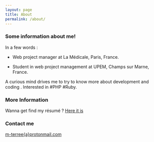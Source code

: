 ```yaml
---
layout: page
title: About
permalink: /about/
---
```


### Some information about me!  
In a few words :

- Web project manager at La Médicale, Paris, France.

- Student in web project management at UPEM, Champs sur Marne, France.  

A curious mind drives me to try to know more about development and coding  .
Interested in #PHP #Ruby.  

### More Information

Wanna get find my résumé ? [Here it is](https://linkedin.com/in/maximeterree/en)


### Contact me

[m-terree{a}protonmail.com](mailto:m_terree@protonmail.com)
